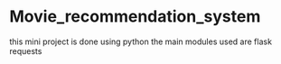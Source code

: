 # Movie_recommendation_system
this mini project is done using python the main  modules used are flask requests 
